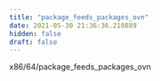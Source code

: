 ```yaml
---
title: "package_feeds_packages_ovn"
date: 2021-05-30 21:36:36.210889
hidden: false
draft: false
---
```


x86/64/package_feeds_packages_ovn

